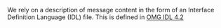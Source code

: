 We rely on a description of message content in the form of an Interface Definition Language (IDL) file. This is defined in [OMG IDL 4.2](https://www.omg.org/spec/IDL/4.2/About-IDL/)